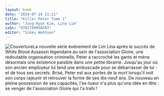 ```yaml
---
layout: book
date: "2024-07-14 21:21"
title: "Killer Peter Tome 1"
author: "Jung-Hyun Kim, Lina Lim"
isbn: "9782749958507"
editor: "Sikku Webtoon"
---
```

![Couverture](/img/9782749958507.jpeg)La nouvelle série événement de Lim Lina après le succès de White Blood
Assassin légendaire au sein de l'association Gloire, une redoutable organisation criminelle, Peter a raccroché les gants et mène désormais une existence paisible dans une petite librairie. Jusqu'au jour où son ancien employeur lui tend une embuscade pour se débarrasser de lui - et de tous ses secrets. Brisé, Peter est aux portes de la mort lorsqu'il voit son corps rajeunir et retrouver la forme de ses dix-neuf ans. De nouveau en pleine possession de ses capacités, l'ex-tueur n'a plus qu'une idée en tête : se venger de l'association Gloire qui l'a trahi !